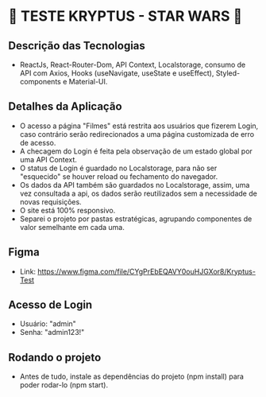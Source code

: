 # 🚀 TESTE KRYPTUS - STAR WARS 🚀

## Descrição das Tecnologias
- ReactJs, React-Router-Dom, API Context, Localstorage, consumo de API com Axios, Hooks (useNavigate, useState e useEffect), Styled-components e Material-UI.

## Detalhes da Aplicação
- O acesso a página "Filmes" está restrita aos usuários que fizerem Login, caso contrário serão redirecionados a uma página customizada de erro de acesso.
- A checagem do Login é feita pela observação de um estado global por uma API Context.
- O status de Login é guardado no Localstorage, para não ser "esquecido" se houver reload ou fechamento do navegador.
- Os dados da API também são guardados no Localstorage, assim, uma vez consultada a api, os dados serão reutilizados sem a necessidade de novas requisições.
- O site está 100% responsivo.
- Separei o projeto por pastas estratégicas, agrupando componentes de valor semelhante em cada uma.

## Figma
- Link: https://www.figma.com/file/CYgPrEbEQAVY0ouHJGXor8/Kryptus-Test

## Acesso de Login
- Usuário: "admin"
- Senha: "admin123!"

## Rodando o projeto
- Antes de tudo, instale as dependências do projeto (npm install) para poder rodar-lo (npm start).
